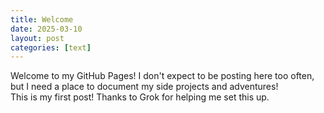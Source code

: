 ```yaml
---
title: Welcome
date: 2025-03-10
layout: post
categories: [text]
---
```

Welcome to my GitHub Pages! I don't expect to be posting here too often, but I need a place to document my side projects and adventures!  
This is my first post! Thanks to Grok for helping me set this up.  